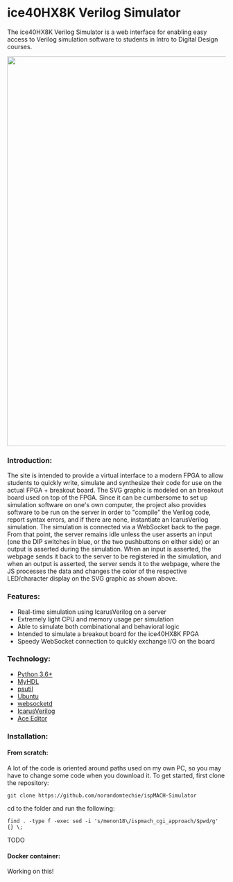 
# ice40HX8K Verilog Simulator

The ice40HX8K Verilog Simulator is a web interface for enabling easy access to Verilog simulation software to students in Intro to Digital Design courses.

<p align="center">
  <img width=900px src="https://github.com/norandomtechie/ispMACH-Simulator/raw/ice40hx8k_stable/fpga_capture.PNG"/>
</p>

### Introduction:
The site is intended to provide a virtual interface to a modern FPGA to allow students to quickly write, simulate and synthesize their code for use on the actual FPGA + breakout board. The SVG graphic is modeled on an breakout board used on top of the FPGA. Since it can be cumbersome to set up simulation software on one's own computer, the project also provides software to be run on the server in order to "compile" the Verilog code, report syntax errors, and if there are none, instantiate an IcarusVerilog simulation. The simulation is connected via a WebSocket back to the page. From that point, the server remains idle unless the user asserts an input (one the DIP switches in blue, or the two pushbuttons on either side) or an output is asserted during the simulation. When an input is asserted, the webpage sends it back to the server to be registered in the simulation, and when an output is asserted, the server sends it to the webpage, where the JS processes the data and changes the color of the respective LED/character display on the SVG graphic as shown above.

### Features:
- Real-time simulation using IcarusVerilog on a server
- Extremely light CPU and memory usage per simulation
- Able to simulate both combinational and behavioral logic
- Intended to simulate a breakout board for the ice40HX8K FPGA
- Speedy WebSocket connection to quickly exchange I/O on the board

### Technology:
- [Python 3.6+] 
- [MyHDL]
- [psutil]
- [Ubuntu]
- [websocketd]
- [IcarusVerilog]
- [Ace Editor]

### Installation:
#### From scratch:
A lot of the code is oriented around paths used on my own PC, so you may have to change some code when you download it. To get started, first clone the repository:

    git clone https://github.com/norandomtechie/ispMACH-Simulator
cd to the folder and run the following:

    find . -type f -exec sed -i 's/menon18\/ispmach_cgi_approach/$pwd/g' {} \;
TODO

#### Docker container:
Working on this!

   [Python 3.6+]: <https://www.python.org/downloads/>
   [MyHDL]: https://github.com/myhdl/myhdl
   [psutil]: https://pypi.org/project/psutil/
   [Ubuntu]: https://www.ubuntu.com
   [websocketd]: http://websocketd.com
   [IcarusVerilog]: http://iverilog.icarus.com/
   [Ace Editor]: https://ace.c9.io/
